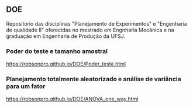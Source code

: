 ## DOE

Repositório das disciplinas "Planejamento de Experimentos" e "Engenharia de qualidade II" oferecidas no mestrado em Engnharia Mecânica e na graduação em Engenharia de Produção da UFSJ.

### Poder do teste e tamanho amostral

https://robsonpro.github.io/DOE/Poder_teste.html

### Planejamento totalmente aleatorizado e análise de variância para um fator

https://robsonpro.github.io/DOE/ANOVA_one_way.html
